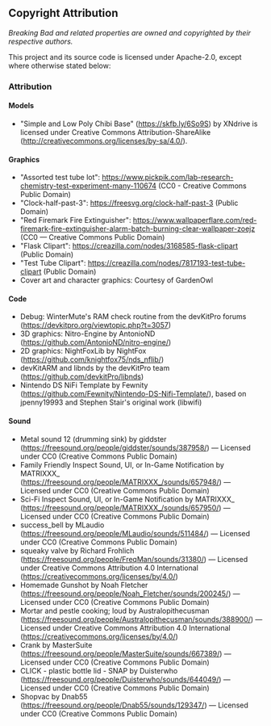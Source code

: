 ## Copyright Attribution

*Breaking Bad and related properties are owned and copyrighted by their respective authors.*

This project and its source code is licensed under Apache-2.0, except where otherwise stated below:

### Attribution
#### Models
- "Simple and Low Poly Chibi Base" (https://skfb.ly/6So9S) by XNdrive is licensed under Creative Commons Attribution-ShareAlike (http://creativecommons.org/licenses/by-sa/4.0/).

#### Graphics
- "Assorted test tube lot": https://www.pickpik.com/lab-research-chemistry-test-experiment-many-110674 (CC0 - Creative Commons Public Domain)
- "Clock-half-past-3": https://freesvg.org/clock-half-past-3 (Public Domain)
- "Red Firemark Fire Extinguisher": https://www.wallpaperflare.com/red-firemark-fire-extinguisher-alarm-batch-burning-clear-wallpaper-zoejz (CC0 &mdash; Creative Commons Public Domain)
- "Flask Clipart": https://creazilla.com/nodes/3168585-flask-clipart (Public Domain)
- "Test Tube Clipart": https://creazilla.com/nodes/7817193-test-tube-clipart (Public Domain)
- Cover art and character graphics: Courtesy of GardenOwl

#### Code
- Debug: WinterMute's RAM check routine from the devKitPro forums (https://devkitpro.org/viewtopic.php?t=3057)
- 3D graphics: Nitro-Engine by AntonioND (https://github.com/AntonioND/nitro-engine/)
- 2D graphics: NightFoxLib by NightFox (https://github.com/knightfox75/nds_nflib/)
- devKitARM and libnds by the devKitPro team (https://github.com/devkitPro/libnds)
- Nintendo DS NiFi Template by Fewnity (https://github.com/Fewnity/Nintendo-DS-Nifi-Template/), based on jpenny19993 and Stephen Stair's original work (libwifi)

#### Sound
- Metal sound 12 (drumming sink) by giddster (https://freesound.org/people/giddster/sounds/387958/) &mdash; Licensed under CC0 (Creative Commons Public Domain)
- Family Friendly Inspect Sound, UI, or In-Game Notification by MATRIXXX_ (https://freesound.org/people/MATRIXXX_/sounds/657948/) &mdash; Licensed under CC0 (Creative Commons Public Domain)
- Sci-Fi Inspect Sound, UI, or In-Game Notification by MATRIXXX_ (https://freesound.org/people/MATRIXXX_/sounds/657950/) &mdash; Licensed under CC0 (Creative Commons Public Domain)
- success_bell by MLaudio (https://freesound.org/people/MLaudio/sounds/511484/) &mdash; Licensed under CC0 (Creative Commons Public Domain)
- squeaky valve by Richard Frohlich (https://freesound.org/people/FreqMan/sounds/31380/) &mdash; Licensed under Creative Commons Attribution 4.0 International (https://creativecommons.org/licenses/by/4.0/)
- Homemade Gunshot by Noah Fletcher (https://freesound.org/people/Noah_Fletcher/sounds/200245/) &mdash; Licensed under CC0 (Creative Commons Public Domain)
- Mortar and pestle cooking; loud by Australopithecusman (https://freesound.org/people/Australopithecusman/sounds/388900/) &mdash; Licensed under Creative Commons Attribution 4.0 International (https://creativecommons.org/licenses/by/4.0/)
- Crank by MasterSuite (https://freesound.org/people/MasterSuite/sounds/667389/) &mdash; Licensed under CC0 (Creative Commons Public Domain)
- CLICK - plastic bottle lid - SNAP by Duisterwho (https://freesound.org/people/Duisterwho/sounds/644049/) &mdash; Licensed under CC0 (Creative Commons Public Domain)
- Shopvac by Dnab55 (https://freesound.org/people/Dnab55/sounds/129347/) &mdash; Licensed under CC0 (Creative Commons Public Domain)